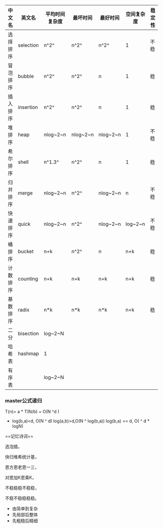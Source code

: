 |  中文名  | 英文名    | 平均时间复杂度 | 最坏时间 | 最好时间 | 空间复杂度 | 稳定性 |
| :------: | --------- | -------------- | -------- | -------- | ---------- | ------ |
| 选择排序 | selection | n^2^           | n^2^     | n^2^     | 1          | 不稳   |
| 冒泡排序 | bubble    | n^2^           | n^2^     | n        | 1          | 稳     |
| 插入排序 | insertion | n^2^           | n^2^     | n        | 1          | 稳     |
|  堆排序  | heap      | nlog~2~n       | nlog~2~n | nlog~2~n | 1          | 不稳   |
| 希尔排序 | shell     | n^1.3^         | n^2^     | n        | 1          | 稳     |
| 归并排序 | merge     | nlog~2~n       | n^2^     | nlog~2~n | n          | 不稳   |
| 快速排序 | quick     | nlog~2~n       | n^2^     | nlog~2~n | log~2~n    | 不稳   |
|  桶排序  | bucket    | n+k            | n^2^     | n        | n+k        | 稳     |
| 计数排序 | counting  | n+k            | n+k      | n+k      | n+k        | 稳     |
| 基数排序 | radix     | n*k            | n*k      | n*k      | n+k        | 稳     |
|   二分   | bisection | log~2~N        |          |          |            |        |
|  哈希表  | hashmap   | 1              |          |          |            |        |
|  有序表  |           | log~2~N        |          |          |            |        |

### master公式递归
T(n)= a * T(N/b) + O(N ^d )

- log(b,a)<d, O(N ^ d)
  log(a,b)>d,O(N ^ log(b,a))
  log(b,a) == d, O( ^ d * logN)



==记忆诗词==

选泡插，

快归堆希统计基，

恩方恩老恩一三，

对恩加K恩乘K，

不稳稳稳不稳稳，

不稳不稳稳稳稳。

- 由简单到复杂
- 先局部后整体
- 先粗糙后精细


